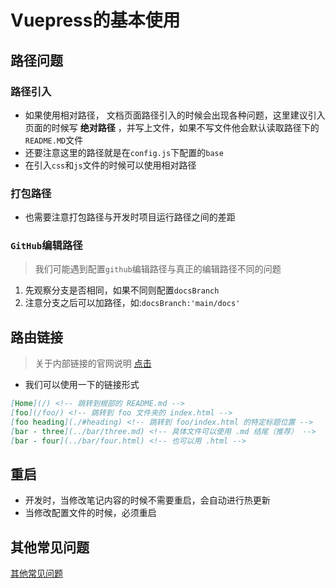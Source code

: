 # Vuepress的基本使用

## 路径问题

### 路径引入

+ 如果使用相对路径， 文档页面路径引入的时候会出现各种问题，这里建议引入页面的时候写 **绝对路径** ，并写上文件，如果不写文件他会默认读取路径下的`README.MD`文件
+ 还要注意这里的路径就是在`config.js`下配置的`base`
+ 在引入`css`和`js`文件的时候可以使用相对路径

### 打包路径

+ 也需要注意打包路径与开发时项目运行路径之间的差距

### `GitHub`编辑路径

> 我们可能遇到配置`github`编辑路径与真正的编辑路径不同的问题

1. 先观察分支是否相同，如果不同则配置`docsBranch`
2. 注意分支之后可以加路径，如:`docsBranch:'main/docs'`

## 路由链接

> 关于内部链接的官网说明 [点击](https://vuepress.vuejs.org/zh/guide/markdown.html#header-anchors)

+ 我们可以使用一下的链接形式

```md
[Home](/) <!-- 跳转到根部的 README.md -->
[foo](/foo/) <!-- 跳转到 foo 文件夹的 index.html -->
[foo heading](./#heading) <!-- 跳转到 foo/index.html 的特定标题位置 -->
[bar - three](../bar/three.md) <!-- 具体文件可以使用 .md 结尾（推荐） -->
[bar - four](../bar/four.html) <!-- 也可以用 .html -->
```

## 重启

+ 开发时，当修改笔记内容的时候不需要重启，会自动进行热更新
+ 当修改配置文件的时候，必须重启

## 其他常见问题

[其他常见问题](https://blog.csdn.net/weixin_45785873/article/details/107875507)

